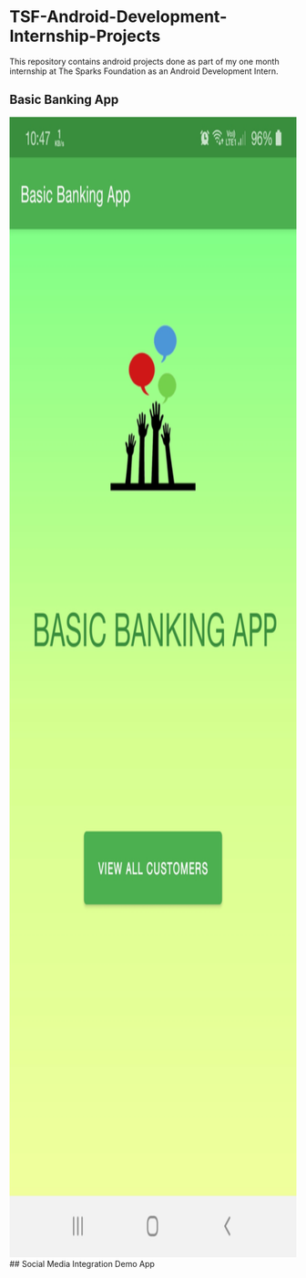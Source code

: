 # TSF-Android-Development-Internship-Projects
This repository contains android projects done as part of my one month internship at The Sparks Foundation as an Android Development Intern.
## Basic Banking App
<img src="https://github.com/Subhadeep0506/TSF-Android-Development-Internship-Projects/blob/master/screenshots/Screenshot_20210717-224702_Basic%20Banking%20App.jpg" height="2000px">
## Social Media Integration Demo App
